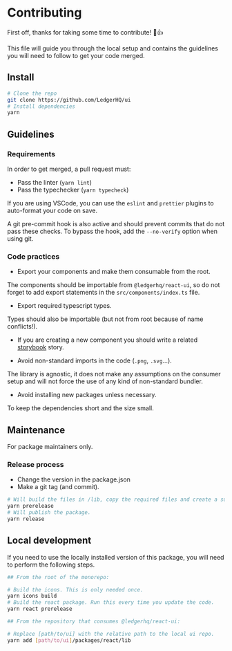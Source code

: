 # Contributing

First off, thanks for taking some time to contribute! 🎉👍

This file will guide you through the local setup and contains the guidelines you will need
to follow to get your code merged.

## Install

```sh
# Clone the repo
git clone https://github.com/LedgerHQ/ui
# Install dependencies
yarn
```

## Guidelines

### Requirements

In order to get merged, a pull request must:

- Pass the linter (`yarn lint`)
- Pass the typechecker (`yarn typecheck`)

If you are using VSCode, you can use the `eslint` and `prettier` plugins to auto-format your code on save.

A git pre-commit hook is also active and should prevent commits that do not pass these checks.
To bypass the hook, add the `--no-verify` option when using git.

### Code practices

- Export your components and make them consumable from the root.

The components should be importable from `@ledgerhq/react-ui`, so do not forget to add export statements
in the `src/components/index.ts` file.

- Export required typescript types.

Types should also be importable (but not from root because of name conflicts!).

- If you are creating a new component you should write a related [storybook](https://https://storybook.js.org/) story.

- Avoid non-standard imports in the code (`.png`, `.svg`…).

The library is agnostic, it does not make any assumptions on the consumer setup and will not force the use of any kind of non-standard bundler.

- Avoid installing new packages unless necessary.

To keep the dependencies short and the size small.

## Maintenance

For package maintainers only.

### Release process

- Change the version in the package.json
- Make a git tag (and commit).

```sh
# Will build the files in /lib, copy the required files and create a suitable package.json.
yarn prerelease
# Will publish the package.
yarn release
```

## Local development

If you need to use the locally installed version of this package, you will need to perform the following steps.

```sh
## From the root of the monorepo:

# Build the icons. This is only needed once.
yarn icons build
# Build the react package. Run this every time you update the code.
yarn react prerelease
```

```sh
## From the repository that consumes @ledgerhq/react-ui:

# Replace [path/to/ui] with the relative path to the local ui repo.
yarn add [path/to/ui]/packages/react/lib
```
